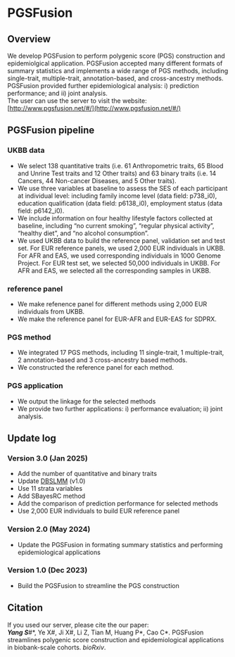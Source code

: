 # PGSFusion <br>

## Overview
We develop PGSFusion to perform polygenic score (PGS) construction and epidemiolgical application. PGSFusion accepted many different formats of summary statistics and implements a wide range of PGS methods, including single-trait, multiple-trait, annotation-based, and cross-ancestry methods. PGSFusion provided further epidemiological analysis: i) prediction performance; and ii) joint analysis. <br>
The user can use the server to visit the website: [http://www.pgsfusion.net/#/](http://www.pgsfusion.net/#/)

## PGSFusion pipeline
### UKBB data
+ We select 138 quantitative traits (i.e. 61 Anthropometric traits, 65 Blood and Unrine Test traits and 12 Other traits) and 63 binary traits (i.e. 14 Cancers, 44 Non-cancer Diseases, and 5 Other traits). <br>
+ We use three variables at baseline to assess the SES of each participant at individual level: including family income level (data field: p738_i0), education qualification (data field: p6138_i0), employment status (data field: p6142_i0).
+ We include information on four healthy lifestyle factors collected at baseline, including “no current smoking”, “regular physical activity”, “healthy diet”, and “no alcohol consumption”.
+ We used UKBB data to build the reference panel, validation set and test set. For EUR reference panels, we used 2,000 EUR individuals in UKBB. For AFR and EAS, we used corresponding individuals in 1000 Genome Project. For EUR test set, we selected 50,000 individuals in UKBB. For AFR and EAS, we selected all the corresponding samples in UKBB. <br>
### reference panel
+ We make refenence panel for different methods using 2,000 EUR individuals from UKBB. <br>
+ We make the reference panel for EUR-AFR and EUR-EAS for SDPRX. <br>
### PGS method
+ We integrated 17 PGS methods, including 11 single-trait, 1 multiple-trait, 2 annotation-based and 3 cross-ancestry based methods. <br>
+ We constructed the reference panel for each method.
### PGS application
+ We output the linkage for the selected methods
+ We provide two further applications: i) performance evaluation; ii) joint analysis. <br>

## Update log
### Version 3.0 (Jan 2025)
+ Add the number of quantitative and binary traits <br>
+ Update [DBSLMM](https://github.com/biostat0903/DBSLMM) (v1.0) <br>
+ Use 11 strata variables <br>
+ Add SBayesRC method <br>
+ Add the comparison of prediction performance for selected methods <br>
+ Use 2,000 EUR individuals to build EUR reference panel <br>
### Version 2.0 (May 2024)
+ Update the PGSFusion in formating summary statistics and performing epidemiological applications
### Version 1.0 (Dec 2023)
+ Build the PGSFusion to streamline the PGS construction

## Citation
If you used our server, please cite the our paper: <br>
<em><strong>Yang S</strong></em>\#\*, Ye X\#, Ji X\#, Li Z, Tian M, Huang P\*, Cao C\*. PGSFusion streamlines polygenic score construction and epidemiological applications in biobank-scale cohorts. <em>bioRxiv</em>. 
